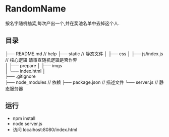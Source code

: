 # RandomName
按名字随机抽奖,每次产出一个,并在奖池名单中去掉这个人.
## 目录
├── README.md                   // help
├── static                      // 静态文件
│   ├── css
│   ├── js/index.js             // 核心逻辑 请审查随机逻辑是否作弊                     
│   ├── prepare
│   ├── imgs            
│   └── index.html
│   
├── .gitignore                  
├── node_modules                // 依赖
├── package.json                // 描述文件
└── server.js                   // 静态服务器
## 运行
- npm install 
- node server.js
- 访问 localhost:8080/index.html